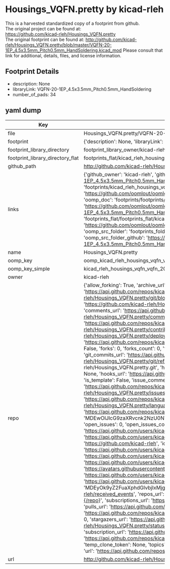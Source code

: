 # Housings_VQFN.pretty by kicad-rleh  
This is a harvested standardized copy of a footprint from github.  
The original project can be found at:  
https://github.com/kicad-rleh/Housings_VQFN.pretty  
The original footprint can be found at:
http://github.com/kicad-rleh/Housings_VQFN.pretty/blob/master/VQFN-20-1EP_4.5x3.5mm_Pitch0.5mm_HandSoldering.kicad_mod
Please consult that link for additional, details, files, and license information.  
## Footprint Details
* description: None  
* libraryLink: VQFN-20-1EP_4.5x3.5mm_Pitch0.5mm_HandSoldering  
* number_of_pads: 34  
## yaml dump  
| Key | Value |  
| --- | --- |  
| file | Housings_VQFN.pretty/VQFN-20-1EP_4.5x3.5mm_Pitch0.5mm_HandSoldering.kicad_mod |  
| footprint | {'description': None, 'libraryLink': 'VQFN-20-1EP_4.5x3.5mm_Pitch0.5mm_HandSoldering', 'number_of_pads': 34} |  
| footprint_library_directory | footprint_library_owner/kicad-rleh_Housings_VQFN.pretty |  
| footprint_library_directory_flat | footprints_flat/kicad_rleh_housings_vqfn_vqfn_20_1ep_4_5x3_5mm_pitch0_5mm_handsoldering/working |  
| github_path | http://github.com/kicad-rleh/Housings_VQFN.pretty/blob/master/VQFN-20-1EP_4.5x3.5mm_Pitch0.5mm_HandSoldering.kicad_mod |  
| links | {'github_owner': 'kicad-rleh', 'github_repo_name': 'Housings_VQFN.pretty', 'github_src': 'http://github.com/kicad-rleh/Housings_VQFN.pretty/blob/master/VQFN-20-1EP_4.5x3.5mm_Pitch0.5mm_HandSoldering.kicad_mod', 'github_src_repo': 'https://github.com/kicad-rleh/Housings_VQFN.pretty', 'oomp_bot': 'footprints/kicad_rleh_housings_vqfn_vqfn_20_1ep_4_5x3_5mm_pitch0_5mm_handsoldering/working', 'oomp_bot_github': 'https://github.com/oomlout/oomlout_oomp_footprint_bot/tree/main/footprints/kicad_rleh_housings_vqfn_vqfn_20_1ep_4_5x3_5mm_pitch0_5mm_handsoldering/working', 'oomp_doc': 'footprints/footprints/kicad-rleh/Housings_VQFN/VQFN-20-1EP_4.5x3.5mm_Pitch0.5mm_HandSoldering/working/', 'oomp_doc_github': 'https://github.com/oomlout/oomlout_oomp_footprint_doc/tree/main/footprints/footprints/kicad-rleh/Housings_VQFN/VQFN-20-1EP_4.5x3.5mm_Pitch0.5mm_HandSoldering/working', 'oomp_src_flat': 'footprints_flat/footprints_flat/kicad_rleh_housings_vqfn_vqfn_20_1ep_4_5x3_5mm_pitch0_5mm_handsoldering/working', 'oomp_src_flat_github': 'https://github.com/oomlout/oomlout_oomp_footprint_src/tree/main/footprints_flat/kicad_rleh_housings_vqfn_vqfn_20_1ep_4_5x3_5mm_pitch0_5mm_handsoldering/working', 'oomp_src_folder': 'footprints_folder/footprints_folder/kicad-rleh/Housings_VQFN/VQFN-20-1EP_4.5x3.5mm_Pitch0.5mm_HandSoldering/working', 'oomp_src_folder_github': 'https://github.com/oomlout/oomlout_oomp_footprint_src/tree/main/footprints_folder/kicad-rleh/Housings_VQFN/VQFN-20-1EP_4.5x3.5mm_Pitch0.5mm_HandSoldering/working'} |  
| name | Housings_VQFN.pretty |  
| oomp_key | oomp_kicad_rleh_housings_vqfn_vqfn_20_1ep_4_5x3_5mm_pitch0_5mm_handsoldering |  
| oomp_key_simple | kicad_rleh_housings_vqfn_vqfn_20_1ep_4_5x3_5mm_pitch0_5mm_handsoldering |  
| owner | kicad-rleh |  
| repo | {'allow_forking': True, 'archive_url': 'https://api.github.com/repos/kicad-rleh/Housings_VQFN.pretty/{archive_format}{/ref}', 'archived': False, 'assignees_url': 'https://api.github.com/repos/kicad-rleh/Housings_VQFN.pretty/assignees{/user}', 'blobs_url': 'https://api.github.com/repos/kicad-rleh/Housings_VQFN.pretty/git/blobs{/sha}', 'branches_url': 'https://api.github.com/repos/kicad-rleh/Housings_VQFN.pretty/branches{/branch}', 'clone_url': 'https://github.com/kicad-rleh/Housings_VQFN.pretty.git', 'collaborators_url': 'https://api.github.com/repos/kicad-rleh/Housings_VQFN.pretty/collaborators{/collaborator}', 'comments_url': 'https://api.github.com/repos/kicad-rleh/Housings_VQFN.pretty/comments{/number}', 'commits_url': 'https://api.github.com/repos/kicad-rleh/Housings_VQFN.pretty/commits{/sha}', 'compare_url': 'https://api.github.com/repos/kicad-rleh/Housings_VQFN.pretty/compare/{base}...{head}', 'contents_url': 'https://api.github.com/repos/kicad-rleh/Housings_VQFN.pretty/contents/{+path}', 'contributors_url': 'https://api.github.com/repos/kicad-rleh/Housings_VQFN.pretty/contributors', 'created_at': '2016-09-06T20:49:06Z', 'default_branch': 'master', 'deployments_url': 'https://api.github.com/repos/kicad-rleh/Housings_VQFN.pretty/deployments', 'description': 'KiCAD Footprints: VQFN Footprints (VQFN-20-1EP current)', 'disabled': False, 'downloads_url': 'https://api.github.com/repos/kicad-rleh/Housings_VQFN.pretty/downloads', 'events_url': 'https://api.github.com/repos/kicad-rleh/Housings_VQFN.pretty/events', 'fork': False, 'forks': 0, 'forks_count': 0, 'forks_url': 'https://api.github.com/repos/kicad-rleh/Housings_VQFN.pretty/forks', 'full_name': 'kicad-rleh/Housings_VQFN.pretty', 'git_commits_url': 'https://api.github.com/repos/kicad-rleh/Housings_VQFN.pretty/git/commits{/sha}', 'git_refs_url': 'https://api.github.com/repos/kicad-rleh/Housings_VQFN.pretty/git/refs{/sha}', 'git_tags_url': 'https://api.github.com/repos/kicad-rleh/Housings_VQFN.pretty/git/tags{/sha}', 'git_url': 'git://github.com/kicad-rleh/Housings_VQFN.pretty.git', 'has_discussions': False, 'has_downloads': True, 'has_issues': True, 'has_pages': False, 'has_projects': True, 'has_wiki': True, 'homepage': None, 'hooks_url': 'https://api.github.com/repos/kicad-rleh/Housings_VQFN.pretty/hooks', 'html_url': 'https://github.com/kicad-rleh/Housings_VQFN.pretty', 'id': 67545670, 'is_template': False, 'issue_comment_url': 'https://api.github.com/repos/kicad-rleh/Housings_VQFN.pretty/issues/comments{/number}', 'issue_events_url': 'https://api.github.com/repos/kicad-rleh/Housings_VQFN.pretty/issues/events{/number}', 'issues_url': 'https://api.github.com/repos/kicad-rleh/Housings_VQFN.pretty/issues{/number}', 'keys_url': 'https://api.github.com/repos/kicad-rleh/Housings_VQFN.pretty/keys{/key_id}', 'labels_url': 'https://api.github.com/repos/kicad-rleh/Housings_VQFN.pretty/labels{/name}', 'language': None, 'languages_url': 'https://api.github.com/repos/kicad-rleh/Housings_VQFN.pretty/languages', 'license': None, 'merges_url': 'https://api.github.com/repos/kicad-rleh/Housings_VQFN.pretty/merges', 'milestones_url': 'https://api.github.com/repos/kicad-rleh/Housings_VQFN.pretty/milestones{/number}', 'mirror_url': None, 'name': 'Housings_VQFN.pretty', 'network_count': 0, 'node_id': 'MDEwOlJlcG9zaXRvcnk2NzU0NTY3MA==', 'notifications_url': 'https://api.github.com/repos/kicad-rleh/Housings_VQFN.pretty/notifications{?since,all,participating}', 'open_issues': 0, 'open_issues_count': 0, 'organization': {'avatar_url': 'https://avatars.githubusercontent.com/u/21282019?v=4', 'events_url': 'https://api.github.com/users/kicad-rleh/events{/privacy}', 'followers_url': 'https://api.github.com/users/kicad-rleh/followers', 'following_url': 'https://api.github.com/users/kicad-rleh/following{/other_user}', 'gists_url': 'https://api.github.com/users/kicad-rleh/gists{/gist_id}', 'gravatar_id': '', 'html_url': 'https://github.com/kicad-rleh', 'id': 21282019, 'login': 'kicad-rleh', 'node_id': 'MDEyOk9yZ2FuaXphdGlvbjIxMjgyMDE5', 'organizations_url': 'https://api.github.com/users/kicad-rleh/orgs', 'received_events_url': 'https://api.github.com/users/kicad-rleh/received_events', 'repos_url': 'https://api.github.com/users/kicad-rleh/repos', 'site_admin': False, 'starred_url': 'https://api.github.com/users/kicad-rleh/starred{/owner}{/repo}', 'subscriptions_url': 'https://api.github.com/users/kicad-rleh/subscriptions', 'type': 'Organization', 'url': 'https://api.github.com/users/kicad-rleh'}, 'owner': {'avatar_url': 'https://avatars.githubusercontent.com/u/21282019?v=4', 'events_url': 'https://api.github.com/users/kicad-rleh/events{/privacy}', 'followers_url': 'https://api.github.com/users/kicad-rleh/followers', 'following_url': 'https://api.github.com/users/kicad-rleh/following{/other_user}', 'gists_url': 'https://api.github.com/users/kicad-rleh/gists{/gist_id}', 'gravatar_id': '', 'html_url': 'https://github.com/kicad-rleh', 'id': 21282019, 'login': 'kicad-rleh', 'node_id': 'MDEyOk9yZ2FuaXphdGlvbjIxMjgyMDE5', 'organizations_url': 'https://api.github.com/users/kicad-rleh/orgs', 'received_events_url': 'https://api.github.com/users/kicad-rleh/received_events', 'repos_url': 'https://api.github.com/users/kicad-rleh/repos', 'site_admin': False, 'starred_url': 'https://api.github.com/users/kicad-rleh/starred{/owner}{/repo}', 'subscriptions_url': 'https://api.github.com/users/kicad-rleh/subscriptions', 'type': 'Organization', 'url': 'https://api.github.com/users/kicad-rleh'}, 'private': False, 'pulls_url': 'https://api.github.com/repos/kicad-rleh/Housings_VQFN.pretty/pulls{/number}', 'pushed_at': '2016-09-06T21:42:55Z', 'releases_url': 'https://api.github.com/repos/kicad-rleh/Housings_VQFN.pretty/releases{/id}', 'size': 0, 'ssh_url': 'git@github.com:kicad-rleh/Housings_VQFN.pretty.git', 'stargazers_count': 0, 'stargazers_url': 'https://api.github.com/repos/kicad-rleh/Housings_VQFN.pretty/stargazers', 'statuses_url': 'https://api.github.com/repos/kicad-rleh/Housings_VQFN.pretty/statuses/{sha}', 'subscribers_count': 2, 'subscribers_url': 'https://api.github.com/repos/kicad-rleh/Housings_VQFN.pretty/subscribers', 'subscription_url': 'https://api.github.com/repos/kicad-rleh/Housings_VQFN.pretty/subscription', 'svn_url': 'https://github.com/kicad-rleh/Housings_VQFN.pretty', 'tags_url': 'https://api.github.com/repos/kicad-rleh/Housings_VQFN.pretty/tags', 'teams_url': 'https://api.github.com/repos/kicad-rleh/Housings_VQFN.pretty/teams', 'temp_clone_token': None, 'topics': [], 'trees_url': 'https://api.github.com/repos/kicad-rleh/Housings_VQFN.pretty/git/trees{/sha}', 'updated_at': '2016-09-06T20:49:06Z', 'url': 'https://api.github.com/repos/kicad-rleh/Housings_VQFN.pretty', 'visibility': 'public', 'watchers': 0, 'watchers_count': 0, 'web_commit_signoff_required': False} |  
| url | http://github.com/kicad-rleh/Housings_VQFN.pretty |  

